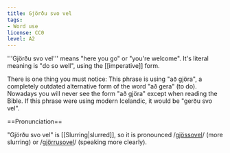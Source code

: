 ```yaml
---
title: Gjörðu svo vel
tags:
- Word use
license: CC0
level: A2
---
```


'''Gjörðu svo vel''' means "here you go" or "you're welcome". It's literal meaning is "do so well", using the [[imperative]] form.

There is one thing you must notice: This phrase is using "að gjöra", a completely outdated alternative form of the word "að gera" (to do). Nowadays you will never see the form "að gjöra" except when reading the Bible. If this phrase were using modern Icelandic, it would be "gerðu svo vel".

==Pronunciation==

"Gjörðu svo vel" is [[Slurring|slurred]], so it is pronounced /<u>gjössovel</u>/ (more slurring) or /<u>gjörrusovel</u>/ (speaking more clearly).

